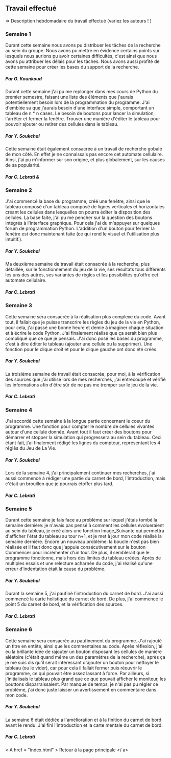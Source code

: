## Travail effectué 

=> Description hebdomadaire du travail effectué (variez les auteurs    ! )          
### Semaine 1

Durant cette semaine nous avons pu distribuer les tâches de la recherche au sein du groupe. Nous avons pu mettre en évidence certains points sur lesquels nous aurions pu avoir certaines difficultés, c'est ainsi que nous avons pu attribuer les délais pour les tâches. Nous avons aussi profité de cette semaine pour créer les bases du support de la recherche.

##### Par G. Kounkoud

Durant cette semaine j'ai pu me replonger dans mes cours de Python du premier semestre, faisant une liste des éléments que j'aurais potentiellement besoin lors de la programmation du programme. J'ai d'emblée su que j'aurais besoin d'une interface simple, comportant un tableau de n * n cases. Le besoin de boutons pour lancer la simulation, l'arrêter et fermer la fenêtre.
Trouver une manière d'éditer le tableau pour pouvoir ajouter ou retirer des cellules dans le tableau.

##### Par Y. Soukehal

Cette semaine était également consacrée à un travail de recherche gobale de mon côté. En effet je ne connaissais pas encore cet automate cellulaire. Ainsi, j'ai pu m'informer sur son origine, et plus globalement, sur les causes de sa popularité.

##### Par C. Lebrati & 

### Semaine 2

J'ai commencé la base du programme, créé une fenêtre, ainsi que le tableau composé d'un tableau composé de lignes verticales et horizontales créant les cellules dans lesquelles on pourra éditer la disposition des cellules.
La base faite, j'ai pu me pencher sur la question des boutons intégrés à l'interface graphique. Pour cela j'ai du m'appuyer sur quelques forum de programmation Python.
L'addition d'un bouton pour fermer la fenètre est donc maintenant faite (ce qui rend le visuel et l'utilisation plus intuitif.).

##### Par Y. Soukehal

Ma deuxième semaine de travail était consacrée à la recherche, plus détaillée, sur le fonctionnement du jeu de la vie, ses résultats tous différents les uns des autres, ses variantes de règles et les possibilités qu'offre cet automate cellulaire.

##### Par C. Lebrati

### Semaine 3

Cette semaine sera consacrée à la réalisation plus complexe du code. Avant tout, il fallait que je puisse transcrire les règles du jeu de la vie en Python, pour cela, j'ai passé une bonne heure et demie à imaginer chaque situation et à écrire le code Python. J'ai finalement réalisé que ça serait bien plus compliqué que ce que je pensais.
J'ai donc posé les bases du programme, c'est à dire éditer le tableau (ajouter une cellule ou la supprimer). Une fonction pour le clique droit et pour le clique gauche ont donc été créés.

##### Par Y. Soukehal

La troisième semaine de travail était consacrée, pour moi, à la vérification des sources que j'ai utilisé lors de mes recherches, j'ai entrecoupé et vérifié les informations afin d'être sûr de ne pas me tromper sur le jeu de la vie.

##### Par C. Lebrati

### Semaine 4

J'ai accordé cette semaine à la longue partie concernant le coeur du programme. Une fonction pour compter le nombre de cellules vivantes autour d'une cellule donnée. Avant tout il faut créer des boutons pour démarrer et stopper la simulation qui progressera au sein du tableau. Ceci étant fait, j'ai finalement rédigé les lignes du compteur, représentant les 4 réglès du Jeu de La Vie.

##### Par Y. Soukehal

Lors de la semaine 4, j'ai principalement continuer mes recherches, j'ai aussi commencé à rédiger une partie du carnet de bord, l'introduction, mais c'était un brouillon que je pourrais étoffer plus tard.

##### Par C. Lebrati

### Semaine 5

Durant cette semaine je fais face au problème sur lequel j'étais tombé la semaine dernière: je n'avais pas pensé à comment
les cellules evolueraient au sein du tableau, je créé alors une fonction Image_Suivante qui permettra d'afficher l'état du tableau au tour n+1, et je met à jour mon code réalisé la semaine dernière.
Encore un nouveau problème: la boucle n'est pas bien réalisée et il faut donc que j'appuie consécutivement sur le bouton Commencer pour incrémenter d'un tour. De plus, il semblerait que le programme fonctionne, mais hors des limites du tableau créées.
Après de multiples essais et une relecture acharnée du code, j'ai réalisé qu'une erreur d'indentation était la cause du problème.

##### Par Y. Soukehal

Durant la semaine 5, j'ai paufiné l'introduction du carnet de bord. J'ai aussi commencé la carte holistique du carnet de bord. De plus, j'ai commencé le point 5 du carnet de bord, et la vérification des sources.

##### Par C. Lebrati

### Semaine 6

Cette semaine sera consacrée au paufinement du programme. J'ai rajouté un titre en entête, ainsi que les commentaires au code.
Après réflexion, j'ai eu la brillante idée de rajouter un bouton disposant les cellules de manière aléatoire (c'était quand même un des paramètres de la recherche), après ça je me suis dis qu'il serait intéressant d'ajouter un bouton pour nettoyer le tableau (ou le vider), car pour cela il fallait fermer puis réouvrir le programme, ce qui pouvait être assez lassant à force.
Par ailleurs, si j'initialisais le tableau plus grand que ce que pouvait afficher le moniteur, les bouttons disparraissaient. Par manque de temps, je n'ai pas pu régler ce problème, j'ai donc juste laisser un avertissement en commentaire dans mon code.

##### Par Y. Soukehal
 
La semaine 6 était dédiée a l'amélioration et à la finition du carnet de bord avant le rendu. J'ai fini l'introduction et la carte mentale du carnet de bord.

##### Par C. Lebrati

< A  href = "index.html" > Retour à la page principale </ a>
